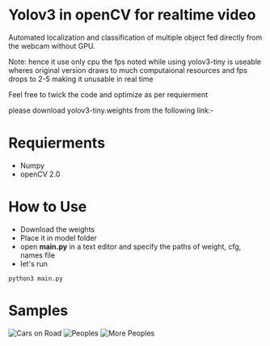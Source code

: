 # Yolov3 in openCV for realtime video
Automated localization and classification of multiple object fed directly from the webcam without GPU.

Note: hence it use only cpu the fps noted while using yolov3-tiny is useable wheres original version draws to much computaional resources and fps drops to 2-5 making it unusable in real time

Feel free to twick the code and optimize as per requierment

please download yolov3-tiny.weights 
from the following link:-

# Requierments
- Numpy
- openCV 2.0

# How to Use
- Download the weights
- Place it in model folder
- open **main.py** in a text editor and specify the paths of weight, cfg, names file
- let's run 

```
python3 main.py

```

# Samples

![Cars on Road]()
![Peoples]()
![More Peoples]()